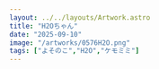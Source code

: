 ```yaml
---
layout: ../../layouts/Artwork.astro
title: "H2Oちゃん"
date: "2025-09-10"
image: "/artworks/0576H2O.png"
tags: ["よそのこ","H2O","ケモミミ"]
---
```


